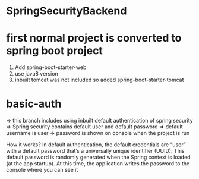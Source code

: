 # SpringSecurityBackend

# first normal project is converted to spring boot project
1. Add spring-boot-starter-web
2. use java8 version
3. inbuilt tomcat was not included so added spring-boot-starter-tomcat

# basic-auth
=> this branch includes using inbuilt default authentication of spring security
=> Spring security contains default user and default password
=> default username is user
=> password is shown on console when the project is run

How it works?
In default authentication, the default credentials are “user” with a default password that’s a universally unique identifier (UUID). 
This default password is randomly generated when the Spring context is loaded (at the app startup). 
At this time, the application writes the password to the console where you can see it

